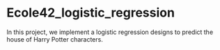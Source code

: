 # Ecole42_logistic_regression
In this project, we implement a logistic regression designs to predict the house of Harry Potter characters.
